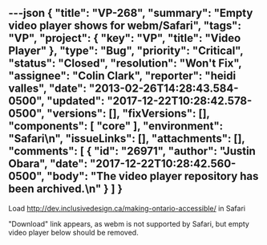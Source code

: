 ---json
{
  "title": "VP-268",
  "summary": "Empty video player shows for webm/Safari",
  "tags": "VP",
  "project": {
    "key": "VP",
    "title": "Video Player"
  },
  "type": "Bug",
  "priority": "Critical",
  "status": "Closed",
  "resolution": "Won't Fix",
  "assignee": "Colin Clark",
  "reporter": "heidi valles",
  "date": "2013-02-26T14:28:43.584-0500",
  "updated": "2017-12-22T10:28:42.578-0500",
  "versions": [],
  "fixVersions": [],
  "components": [
    "core"
  ],
  "environment": "Safari\n",
  "issueLinks": [],
  "attachments": [],
  "comments": [
    {
      "id": "26971",
      "author": "Justin Obara",
      "date": "2017-12-22T10:28:42.560-0500",
      "body": "The video player repository has been archived.\n"
    }
  ]
}
---
Load <http://dev.inclusivedesign.ca/making-ontario-accessible/> in Safari

"Download" link appears, as webm is not supported by Safari, but empty video player below should be removed.

        